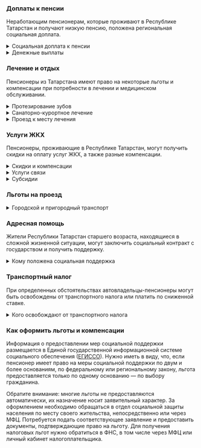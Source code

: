 ### Доплаты к пенсии
Неработающим пенсионерам, которые проживают в Республике Татарстан и получают низкую пенсию, положена региональная социальная доплата.
<details>
<summary>Социальная доплата к пенсии</summary>
В Республике Татарстан региональный прожиточный минимум пенсионера ниже общефедерального. Поэтому неработающим пенсионерам с низким размером пенсии производится федеральная социальная доплата к пенсии до прожиточного минимума пенсионера в РФ. В 2021 году эта сумма составляет 10 022 рубля. 

Для назначения указанной выплаты в настоящее время необходимо обращаться в территориальное отделение Пенсионного фонда (ПФР) по месту своего жительства. С 2022 года доплата будет назначаться автоматически, по данным ПФР.
</details>
<details>
<summary>Денежные выплаты</summary>
Если пенсионер относится к льготной категории, ему полагается ежемесячная денежная выплата (ЕДВ), которую регулярно индексируют.

[Татарстанские](https://docs.cntd.ru/document/570930414) ветераны труда ежемесячно получают 526 рублей. Но выплата полагается только тем пенсионерам, среднемесячный доход которых не превышает 20 000 рублей. ЕДВ тружеников тыла и реабилитированных составляет 785 рублей, а пострадавших от репрессий пенсионеров — 658 рублей.
</details>

### Лечение и отдых
Пенсионеры из Татарстана имеют право на некоторые льготы и компенсации при потребности в лечении и медицинском обслуживании.
<details>
<summary>Протезирование зубов</summary>
Бесплатное изготовление и ремонт зубных протезов, обеспечение слуховыми аппаратами в Республике Татарстан [полагается](https://docs.cntd.ru/document/423904176) труженикам тыла, реабилитированным и пострадавшим от репрессий пенсионерам, а также ветеранам труда, среднемесячный доход которых не превышает 20 000 рублей.
</details>
<details>
<summary>Санаторно-курортное лечение</summary>
Пенсионеры и мужчины, достигшие возраста 60 лет, а женщины — 55 лет, в Республике Татарстан на льготных условиях обеспечиваются [путёвками](https://docs.cntd.ru/document/917042598) на санаторно-курортное лечение. Путёвка полагается при среднемесячном доходе не более четырёх прожиточных минимумов и имущественной обеспеченности не выше установленного [уровня](https://docs.cntd.ru/document/550284912?marker).
</details>
<details>
<summary>Проезд к месту лечения</summary>
В [Татарстане](https://docs.cntd.ru/document/423904176) пенсионерам, страдающим хронической почечной недостаточностью или онкологическим заболеванием, возмещаются расходы на оплату проезда на транспорте к месту лечения и обратно к месту жительства. Льгота предоставляется при среднедушевом доходе пациента ниже двух прожиточных минимумов.
</details>

### Услуги ЖКХ
Пенсионеры, проживающие в Республике Татарстан, могут получить скидки на оплату услуг ЖКХ, а также разные компенсации. 
<details>
<summary>Скидки и компенсации</summary>
[Татарстанским](https://docs.cntd.ru/document/423904176) ветеранам труда, реабилитированным и пострадавшим от репрессий пенсионерам компенсируется 50% оплаты за жилое помещение и коммунальные услуги. Ветераны труда получают льготу при условии, что их среднемесячный доход не превышает 20 000 рублей. Компенсация предоставляется в пределах утверждённых нормативов потребления.

Одинокие неработающие пенсионеры по достижении 70 лет освобождаются от взносов на капремонт на 50%, а с 80-летнего возраста — полностью. Льгота распространяется также на граждан указанного возраста, семья которых состоит из неработающих граждан пенсионного возраста (мужчины — старше 60 лет, женщины — 55) и (или) инвалидов I и II групп.
</details>
<details>
<summary>Услуги связи</summary>
В Татарстане ветераны труда с доходом не более 20 000 рублей получают субсидию на оплату 50% затрат на оплату стационарного телефона, коллективной антенны и радиоточки. Реабилитированным пенсионерам возмещаются расходы за установку телефона.
</details>
<details>
<summary>Субсидии</summary>
Пенсионеры могут получить субсидию на оплату услуг ЖКХ при тратах на «коммуналку» более 21% совокупного дохода семьи.
</details>

### Льготы на проезд
<details>
<summary>Городской и пригородный транспорт</summary>
В Республике Татарстан пенсионеры, а также предпенсионеры получают на проезд ежемесячную денежную [выплату](https://docs.cntd.ru/document/561507522). Она полагается только тем, уровень имущественной обеспеченности которых не выше установленного уровня (в собственности квартира или дом — не более 40 кв. метров на человека и 80 кв. метров — на одиноко проживающего, земельный участок — не более 0,2 гектара на человека, не более одного авто). При доходах до 20 000 рублей ежемесячно выплачивается 505 рублей, от 20 001 до 25 000 рублей выплата составит 180 рублей. Если доход превышает эти суммы, субсидия не полагается. 

На пригородные электрички билет за 50% стоимости могут приобрести ветераны труда, труженики тыла, реабилитированные и пострадавшие от репрессий пенсионеры. [Льгота](https://docs.cntd.ru/document/463301818) действует только в период с 1 мая по 31 октября и распространяется на проезд по территории Республики Татарстан.
</details>

### Адресная помощь
Жители Республики Татарстан старшего возраста, находящиеся в сложной жизненной ситуации, могут заключить социальный контракт с государством и получить поддержку.
<details>
<summary>Кому положена социальная поддержка</summary>
Пенсионерам, оказавшимся в трудной жизненной ситуации по не зависящим от них причинам или в связи со стихийным бедствием, экстремальной ситуацией, оказывается адресная помощь. Она предоставляется путём выплаты пособий либо в натуральной форме (обеспечение одеждой, обувью, лекарствами, организация лечения и ухода, проведение ремонта жилья или установка приборов учёта и пр.). С нуждающимися пенсионерами может быть заключён социальный контракт.
</details>

### Транспортный налог
При определенных обстоятельствах автовладельцы-пенсионеры могут быть освобождены от транспортного налога или платить по сниженной ставке. 
<details>
<summary>Кого освобождают от транспортного налога</summary>
В [Татарстане](https://www.nalog.ru/rn77/service/tax/d1102705/) освобождаются от уплаты транспортного налога участники и инвалиды ВОВ, чернобыльцы и приравненные к ним категории, несовершеннолетние узники фашизма (на транспортные средства до 110 л. с.), а также инвалиды I и II групп (на авто до 100 л. с.). 
</details>

### Как оформить льготы и компенсации 
Информация о предоставлении мер социальной поддержки размещается в Единой государственной информационной системе социального обеспечения ([ЕГИССО](http://egisso.ru/site/client/#/)). Нужно иметь в виду, что, если пенсионер имеет право на меры социальной поддержки по двум и более основаниям, по федеральному или региональному закону, льгота предоставляется только по одному основанию — по выбору гражданина.

Обратите внимание: многие льготы не предоставляются автоматически, их назначение носит заявительный характер. За оформлением необходимо обращаться в отдел социальной защиты населения по месту своего жительства, непосредственно или через МФЦ. Потребуется подать соответствующее заявление и предоставить документы, подтверждающие право на льготу. Для получения налоговых льгот нужно обратиться в ФНС, в том числе через МФЦ или личный кабинет налогоплательщика.
